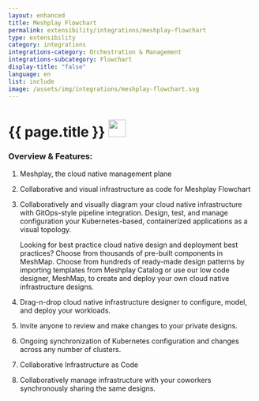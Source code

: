 ```yaml
---
layout: enhanced
title: Meshplay Flowchart
permalink: extensibility/integrations/meshplay-flowchart
type: extensibility
category: integrations
integrations-category: Orchestration & Management
integrations-subcategory: Flowchart
display-title: "false"
language: en
list: include
image: /assets/img/integrations/meshplay-flowchart.svg
---
```


<h1>{{ page.title }} <img src="{{ page.image }}" style="width: 35px; height: 35px;" /></h1>


<!-- This needs replaced with the Category property, not the sub-category.
 #### About: Meshplay, the cloud native management plane -->

### Overview & Features:

1. Meshplay, the cloud native management plane

2. Collaborative and visual infrastructure as code for Meshplay Flowchart

4. 
    Collaboratively and visually diagram your cloud native infrastructure with GitOps-style pipeline integration. Design, test, and manage configuration your Kubernetes-based, containerized applications as a visual topology.



    Looking for best practice cloud native design and deployment best practices? Choose from thousands of pre-built components in MeshMap. Choose from hundreds of ready-made design patterns by importing templates from Meshplay Catalog or use our low code designer, MeshMap, to create and deploy your own cloud native infrastructure designs.



5. Drag-n-drop cloud native infrastructure designer to configure, model, and deploy your workloads.

6. Invite anyone to review and make changes to your private designs.

7. Ongoing synchronization of Kubernetes configuration and changes across any number of clusters.

8. Collaborative Infrastructure as Code

9. Collaboratively manage infrastructure with your coworkers synchronously sharing the same designs.

